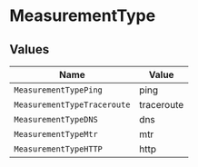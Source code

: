 # MeasurementType


## Values

| Name                        | Value                       |
| --------------------------- | --------------------------- |
| `MeasurementTypePing`       | ping                        |
| `MeasurementTypeTraceroute` | traceroute                  |
| `MeasurementTypeDNS`        | dns                         |
| `MeasurementTypeMtr`        | mtr                         |
| `MeasurementTypeHTTP`       | http                        |